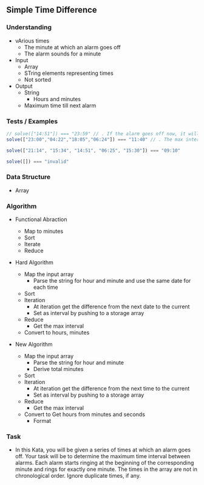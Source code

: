 ## Simple Time Difference

### Understanding
- vArious times
  + The minute at which an alarm goes off
  + The alarm sounds for a minute
- Input
  + Array
  + STring elements representing times
  + Not sorted
- Output
  + String
    * Hours and minutes
  + Maximum time till next alarm

### Tests / Examples
```js
// solve(["14:51"]) === "23:59" // . If the alarm goes off now, it will not go off for another 23 hours and 59 minutes.
solve(["23:00","04:22","18:05","06:24"]) === "11:40" // . The max interval that the alarm will not go off is 11 hours and 40 minutes.

solve(["21:14", "15:34", "14:51", "06:25", "15:30"]) === "09:10"

solve([]) === "invalid"
````

### Data Structure
- Array

### Algorithm
- Functional Abraction
  + Map to minutes
  + Sort
  + Iterate
  + Reduce

- Hard Algorithm
  + Map the input array
    * Parse the string for hour and minute and use the same date for each time
  + Sort
  + Iteration
    * At iteration get the difference from the next date to the current
    * Set as interval by pushing to a storage array
  * Reduce
    * Get the max interval
  * Convert to hours, minutes

- New Algorithm
  + Map the input array
    * Parse the string for hour and minute
    * Derive total minutes
  + Sort
  + Iteration
    * At iteration get the difference from the next time to the current
    * Set as interval by pushing to a storage array
  + Reduce
    * Get the max interval
  + Convert to Get hours from minutes and seconds
    * Format

### Task
- In this Kata, you will be given a series of times at which an alarm goes off. Your task will be to determine the maximum time interval between alarms. Each alarm starts ringing at the beginning of the corresponding minute and rings for exactly one minute. The times in the array are not in chronological order. Ignore duplicate times, if any.